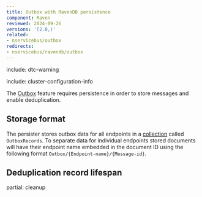 ```yaml
---
title: Outbox with RavenDB persistence
component: Raven
reviewed: 2024-09-26
versions: '[2.0,)'
related:
- nservicebus/outbox
redirects:
- nservicebus/ravendb/outbox
---
```


include: dtc-warning

include: cluster-configuration-info

The [Outbox](/nservicebus/outbox) feature requires persistence in order to store messages and enable deduplication.

## Storage format

The persister stores outbox data for all endpoints in a [collection](https://ravendb.net/docs/article-page/7.0/csharp/client-api/faq/what-is-a-collection) called `OutboxRecords`. To separate data for individual endpoints stored documents will have their endpoint name embedded in the document ID using the following format `Outbox/{Endpoint-name}/{Message-id}`.

## Deduplication record lifespan

partial: cleanup
